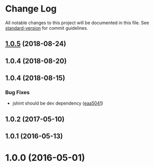 # Change Log

All notable changes to this project will be documented in this file. See [standard-version](https://github.com/conventional-changelog/standard-version) for commit guidelines.

<a name="1.0.5"></a>
## [1.0.5](https://github.com/ZengineHQ/zn-frontend-util/compare/v1.0.4...v1.0.5) (2018-08-24)



<a name="1.0.4"></a>
## 1.0.4 (2018-08-20)



<a name="1.0.4"></a>
## 1.0.4 (2018-08-15)


### Bug Fixes

* jshint should be dev dependency ([eaa5041](https://github.com/ZengineHQ/zn-frontend-util/commit/eaa5041))



<a name="1.0.2"></a>
## 1.0.2 (2017-05-10)



<a name="1.0.1"></a>
## 1.0.1 (2016-05-13)



<a name="1.0.0"></a>
# 1.0.0 (2016-05-01)
